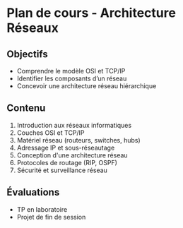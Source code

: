 # Plan de cours - Architecture Réseaux

## Objectifs
- Comprendre le modèle OSI et TCP/IP
- Identifier les composants d’un réseau
- Concevoir une architecture réseau hiérarchique

## Contenu
1. Introduction aux réseaux informatiques
2. Couches OSI et TCP/IP
3. Matériel réseau (routeurs, switches, hubs)
4. Adressage IP et sous-réseautage
5. Conception d'une architecture réseau
6. Protocoles de routage (RIP, OSPF)
7. Sécurité et surveillance réseau

## Évaluations
- TP en laboratoire
- Projet de fin de session

